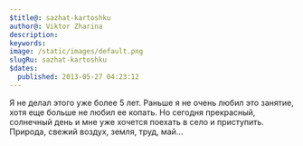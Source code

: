 ```yaml
---
$title@: sazhat-kartoshku
author@: Viktor Zharina
description: 
keywords: 
image: /static/images/default.png
slugRu: sazhat-kartoshku
$dates:
  published: 2013-05-27 04:23:12
---
```

Я не делал этого уже более 5 лет. Раньше я не очень любил это занятие, хотя еще больше не любил ее копать. Но сегодня прекрасный, солнечный день и мне уже хочется поехать в село и приступить. Природа, свежий воздух, земля, труд, май...